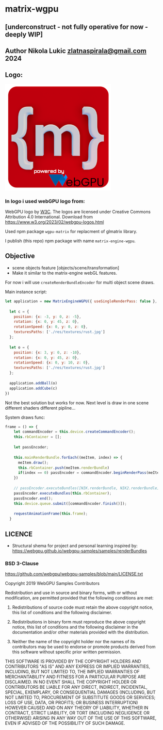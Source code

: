 # matrix-wgpu 
## [underconstruct - not fully operative for now - deeply WIP]
## Author Nikola Lukic zlatnaspirala@gmail.com 2024


## Logo:

<img width="350" height="350" src="https://github.com/zlatnaspirala/matrix-engine-wgpu/blob/main/public/res/icons/512.png?raw=true" />

### In logo i used webGPU logo from:
<span>WebGPU logo by <a href="https://www.w3.org/"><abbr title="World Wide Web Consortium">W3C</abbr></a></span>.
The logos are licensed under Creative Commons Attribution 4.0 International.
Download from https://www.w3.org/2023/02/webgpu-logos.html

Used npm package `wgpu-matrix` for replacment of glmatrix library.

I publish (this repo) npm package with name `matrix-engine-wgpu`.


## Objective
  - scene objects feature [objects/scene/transformation]
  - Make it similar to the matrix-engine webGL features.

For now i will use `createRenderBundleEncoder` for multi object scene draws.


Main instance script:
```js
let application = new MatrixEngineWGPU({ useSingleRenderPass: false }, () => {

  let c = {
    position: {x: -3, y: 0, z: -5},
    rotation: {x: 0, y: 45, z: 0},
    rotationSpeed: {x: 0, y: 0, z: 0},
    texturesPaths: ['./res/textures/rust.jpg']
  };

  let o = {
    position: {x: 3, y: 0, z: -10},
    rotation: {x: 0, y: 45, z: 0},
    rotationSpeed: {x: 0, y: 10, z: 0},
    texturesPaths: ['./res/textures/rust.jpg']
  };

  application.addBall(o)
  application.addCube(c)
})

```

Not the best solution but works for now.
Next level is draw in one scene different shaders different pipline...

System draws func:
```js
frame = () => {
    let commandEncoder = this.device.createCommandEncoder();
    this.rbContainer = [];

    let passEncoder;

    this.mainRenderBundle.forEach((meItem, index) => {
      meItem.draw();
      this.rbContainer.push(meItem.renderBundle)
      if(index == 0) passEncoder = commandEncoder.beginRenderPass(meItem.renderPassDescriptor);
    })

    // passEncoder.executeBundles([NIK.renderBundle, NIK2.renderBundle]);
    passEncoder.executeBundles(this.rbContainer);
    passEncoder.end();
    this.device.queue.submit([commandEncoder.finish()]);

    requestAnimationFrame(this.frame);
  }
```

## LICENCE

 - Structural shema for project and personal learning inspired by:
   https://webgpu.github.io/webgpu-samples/samples/renderBundles

### BSD 3-Clause 

https://github.com/webgpu/webgpu-samples/blob/main/LICENSE.txt

Copyright 2019 WebGPU Samples Contributors

Redistribution and use in source and binary forms, with or without
modification, are permitted provided that the following conditions are met:

   1. Redistributions of source code must retain the above copyright notice,
      this list of conditions and the following disclaimer.

   2. Redistributions in binary form must reproduce the above copyright notice,
      this list of conditions and the following disclaimer in the documentation
      and/or other materials provided with the distribution.

   3. Neither the name of the copyright holder nor the names of its
      contributors may be used to endorse or promote products derived from this
      software without specific prior written permission.

THIS SOFTWARE IS PROVIDED BY THE COPYRIGHT HOLDERS AND CONTRIBUTORS "AS IS"
AND ANY EXPRESS OR IMPLIED WARRANTIES, INCLUDING, BUT NOT LIMITED TO, THE
IMPLIED WARRANTIES OF MERCHANTABILITY AND FITNESS FOR A PARTICULAR PURPOSE ARE
DISCLAIMED. IN NO EVENT SHALL THE COPYRIGHT HOLDER OR CONTRIBUTORS BE LIABLE
FOR ANY DIRECT, INDIRECT, INCIDENTAL, SPECIAL, EXEMPLARY, OR CONSEQUENTIAL
DAMAGES (INCLUDING, BUT NOT LIMITED TO, PROCUREMENT OF SUBSTITUTE GOODS OR
SERVICES; LOSS OF USE, DATA, OR PROFITS; OR BUSINESS INTERRUPTION) HOWEVER
CAUSED AND ON ANY THEORY OF LIABILITY, WHETHER IN CONTRACT, STRICT LIABILITY,
OR TORT (INCLUDING NEGLIGENCE OR OTHERWISE) ARISING IN ANY WAY OUT OF THE USE
OF THIS SOFTWARE, EVEN IF ADVISED OF THE POSSIBILITY OF SUCH DAMAGE.
